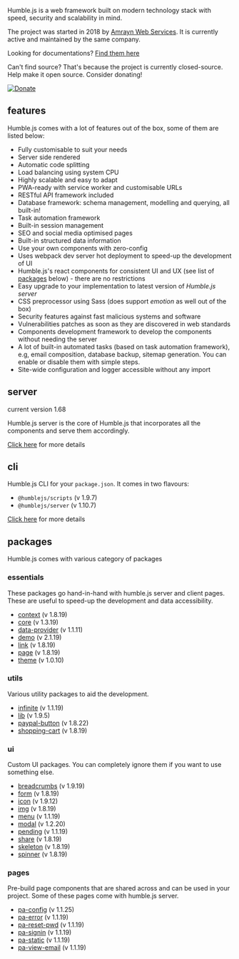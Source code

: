 Humble.js is a web framework built on modern technology stack with speed, security and scalability in mind.

The project was started in 2018 by [Amrayn Web Services](https://amrayn.com). It is currently active and maintained by the same company.

Looking for documentations? [Find them here](/docs)

Can't find source? That's because the project is currently closed-source. Help make it open source. Consider donating!

[![Donate](https://ghdl.amrayn.com/donate.png?v2)](https://amrayn.com/donate)

## features

Humble.js comes with a lot of features out of the box, some of them are listed below:

* Fully customisable to suit your needs
* Server side rendered
* Automatic code splitting
* Load balancing using system CPU
* Highly scalable and easy to adapt
* PWA-ready with service worker and customisable URLs
* RESTful API framework included
* Database framework: schema management, modelling and querying, all built-in!
* Task automation framework
* Built-in session management
* SEO and social media optimised pages
* Built-in structured data information
* Use your own components with zero-config
* Uses webpack dev server hot deployment to speed-up the development of UI
* Humble.js's react components for consistent UI and UX (see list of [packages](/#packages) below) - there are no restrictions
* Easy upgrade to your implementation to latest version of _Humble.js server_
* CSS preprocessor using Sass (does support _emotion_ as well out of the box)
* Security features against fast malicious systems and software
* Vulnerabilities patches as soon as they are discovered in web standards
* Components development framework to develop the components without needing the server
* A lot of built-in automated tasks (based on task automation framework), e.g, email composition, database backup, sitemap generation. You can enable or disable them with simple steps.
* Site-wide configuration and logger accessible without any import

## server

current version 1.68

Humble.js server is the core of Humble.js that incorporates all the components and serve them accordingly.

[Click here](/server) for more details

## cli

Humble.js CLI for your `package.json`. It comes in two flavours:

* `@humblejs/scripts` (v 1.9.7)
* `@humblejs/server` (v 1.10.7)

[Click here](/cli) for more details

## packages
Humble.js comes with various category of packages

### essentials
These packages go hand-in-hand with humble.js server and client pages. These are useful to speed-up the development and data accessibility.

 * [context](/pkg/context) (v 1.8.19)
 * [core](/pkg/core) (v 1.3.19)
 * [data-provider](/pkg/data-provider) (v 1.1.11)
 * [demo](/pkg/demo) (v 2.1.19)
 * [link](/pkg/link) (v 1.8.19)
 * [page](/pkg/page) (v 1.8.19)
 * [theme](/pkg/theme) (v 1.0.10)

### utils
Various utility packages to aid the development.

 * [infinite](/pkg/infinite) (v 1.1.19)
 * [lib](/pkg/lib) (v 1.9.5)
 * [paypal-button](/pkg/paypal-button) (v 1.8.22)
 * [shopping-cart](/pkg/shopping-cart) (v 1.8.19)

### ui
Custom UI packages. You can completely ignore them if you want to use something else.

 * [breadcrumbs](/pkg/breadcrumbs) (v 1.9.19)
 * [form](/pkg/form) (v 1.8.19)
 * [icon](/pkg/icon) (v 1.9.12)
 * [img](/pkg/img) (v 1.8.19)
 * [menu](/pkg/menu) (v 1.1.19)
 * [modal](/pkg/modal) (v 1.2.20)
 * [pending](/pkg/pending) (v 1.1.19)
 * [share](/pkg/share) (v 1.8.19)
 * [skeleton](/pkg/skeleton) (v 1.8.19)
 * [spinner](/pkg/spinner) (v 1.8.19)

### pages
Pre-build page components that are shared across and can be used in your project. Some of these pages come with humble.js server.

 * [pa-config](/pkg/pa-config) (v 1.1.25)
 * [pa-error](/pkg/pa-error) (v 1.1.19)
 * [pa-reset-pwd](/pkg/pa-reset-pwd) (v 1.1.19)
 * [pa-signin](/pkg/pa-signin) (v 1.1.19)
 * [pa-static](/pkg/pa-static) (v 1.1.19)
 * [pa-view-email](/pkg/pa-view-email) (v 1.1.19)
